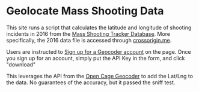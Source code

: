 # Geolocate Mass Shooting Data

This site runs a script that calculates the latitude and longitude of shooting incidents in 2016 from the <a href="http://shootingtracker.com/"
   target="_blank">Mass Shooting Tracker Database</a>.  More specifically, the 2016 data file is accessed through [crossorigin.me](http://crossorigin.me/).

Users are instructed to <a href="https://developer.opencagedata.com/signup?plan_ids" target="_blank">Sign up for a Geocoder account</a> on the page.  Once you sign up for an account, simply put the API Key in the form, and click "download"</p>



This leverages the API from the [Open Cage Geocoder](http://geocoder.opencagedata.com/) to add the Lat/Lng to the data. No guarantees of the accuracy, but it passed the sniff test.  
